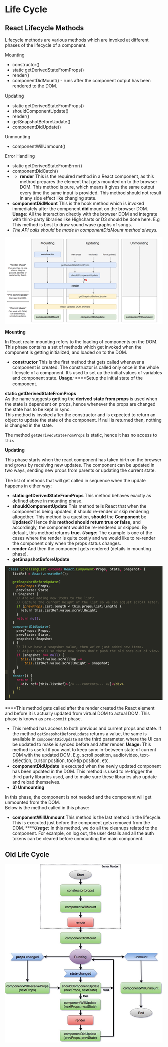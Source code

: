 # Life Cycle

## React Lifecycle Methods 

Lifecycle methods are various methods which are invoked at different phases of the lifecycle of a component.



Mounting 

* constructor\(\)
* static getDerivedStateFromProps\(\)
* render\(\)
* componentDidMount\(\) - runs after the component output has been rendered to the DOM. 

Updating

* static getDerivedStateFromProps\(\)
* shouldComponentUpdate\(\)
* render\(\)
* getSnapshotBeforeUpdate\(\)
* componentDidUpdate\(\)

Unmounting

* componentWillUnmount\(\)

Error Handling

* static getDerivedStateFromError\(\)
* componentDidCatch\(\)
* * **render** This is the required method in a React component, as this method prepares the element that gets mounted on to the browser DOM. This method is pure, which means it gives the same output every time the same input is provided. This method should not result in any side effect like changing state.
* **componentDidMount** This is the hook method which is invoked immediately after the component **did** mount on the browser DOM.  **Usage:** All the interaction directly with the browser DOM and integrate with third-party libraries like Highcharts or D3 should be done here. E.g This method is best to draw sound wave graphs of songs.
* _The API calls should be made in componentDidMount method always._

![](../.gitbook/assets/image%20%2834%29.png)

**Mounting**

In React realm mounting refers to the loading of components on the DOM. This phase contains a set of methods which get invoked when the component is getting initialized, and loaded on to the DOM.

* **constructor** This is the first method that gets called whenever a component is created. The constructor is called only once in the whole lifecycle of a component. It’s used to set up the initial values of variables and component state.  **Usage**_**:**_ ****Setup the initial state of the component.

**static getDerivedStateFromProps**  
As the name suggests **get**ting the **derived** **state from props** is used when the state is dependent on props, hence whenever the props are changed the state has to be kept in sync.  
This method is invoked after the constructor and is expected to return an object to update the state of the component. If null is returned then, nothing is changed in the state.

The method `getDerivedStateFromProps` is static, hence it has no access to `this`

**Updating**

This phase starts when the react component has taken birth on the browser and grows by receiving new updates. The component can be updated in two ways, sending new props from parents or updating the current state.

The list of methods that will get called in sequence when the update happens in either way:

* **static getDerivedStateFromProps** This method behaves exactly as defined above in mounting phase.
* **shouldComponentUpdate** This method tells React that when the component is being updated, it should re-render or skip rendering altogether. This method is a question, **should** the **Component** be **Updated**?  Hence this **method should return true or false,** and accordingly, the component would be re-rendered or skipped.  By default, this method returns **true.** _**Usage:**_ The example is one of the cases where the render is quite costly and we would like to re-render the component only when the props status changes.
* **render** And then the component gets rendered \(details in mounting phase\).
* **getSnapshotBeforeUpdate**

![](../.gitbook/assets/image%20%2814%29.png)

  
****This method gets called after the render created the React element and before it is actually updated from virtual DOM to actual DOM. This phase is known as `pre-commit` phase.

* This method has access to both previous and current props and state. If the method `getSnapshotBeforeUpdate` returns a value, the same is available in `componentDidUpdate` as the third parameter, where the UI can be updated to make is synced before and after render.  **Usage:** This method is useful if you want to keep sync in-between state of current DOM with the updated DOM. E.g. scroll position, audio/video, text-selection, cursor position, tool-tip position, etc.
* **componentDidUpdate** is executed when the newly updated component has been updated in the DOM. This method is used to re-trigger the third party libraries used, and to make sure these libraries also update and reload themselves.
*   **3\) Unmounting**

  In this phase, the component is not needed and the component will get unmounted from the DOM.  
  Below is the method called in this phase:

  * **componentWillUnmount** This method is the last method in the lifecycle. This is executed just before the component gets removed from the DOM. ****_**Usage:**_ In this method, we do all the cleanups related to the component.  For example, on log out, the user details and all the auth tokens can be cleared before unmounting the main component.

## Old Life Cycle

![](../.gitbook/assets/image%20%2827%29.png)

